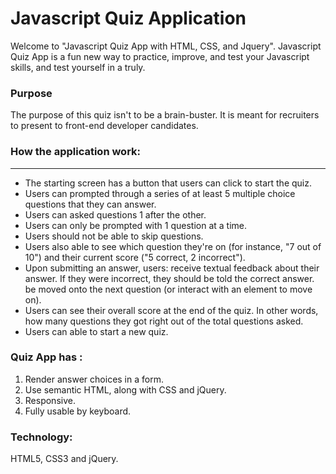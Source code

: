 # Javascript Quiz Application 
Welcome to "Javascript Quiz App with HTML, CSS, and Jquery". Javascript Quiz App is a fun new way to practice, improve, and test your Javascript skills, and test yourself in a truly.

### Purpose
The purpose of this quiz isn't to be a brain-buster. It is meant for recruiters to present to front-end developer candidates.

 ### How the application work:
 ------------------------------

* The starting screen has a button that users can click to start the quiz.
* Users can prompted through a series of at least 5 multiple choice questions that they can answer.
* Users can asked questions 1 after the other.
* Users can only be prompted with 1 question at a time.
* Users should not be able to skip questions.
* Users also able to see which question they're on (for instance, "7 out of 10") and their current score ("5 correct, 2 incorrect").
* Upon submitting an answer, users: receive textual feedback about their answer. If they were incorrect, they should be told the         correct   answer. be moved onto the next question (or interact with an element to move on).
* Users can see their overall score at the end of the quiz. In other words, how many questions they got right out of the total questions asked.
* Users can able to start a new quiz.

### Quiz  App has :

1. Render answer choices in a form.
2. Use semantic HTML, along with CSS and jQuery.
3. Responsive.
4. Fully usable by keyboard.

### Technology:
HTML5, CSS3 and jQuery.


